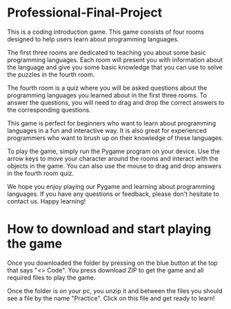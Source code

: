 # Professional-Final-Project
This is a coding introduction game.
This game consists of four rooms designed to help users learn about programming languages.

The first three rooms are dedicated to teaching you about some basic programming languages. Each room will present you with information about the language and give you some basic knowledge that you can use to solve the puzzles in the fourth room.

The fourth room is a quiz where you will be asked questions about the programming languages you learned about in the first three rooms. To answer the questions, you will need to drag and drop the correct answers to the corresponding questions.

This game is perfect for beginners who want to learn about programming languages in a fun and interactive way. It is also great for experienced programmers who want to brush up on their knowledge of these languages.

To play the game, simply run the Pygame program on your device. Use the arrow keys to move your character around the rooms and interact with the objects in the game. You can also use the mouse to drag and drop answers in the fourth room quiz.

We hope you enjoy playing our Pygame and learning about programming languages. If you have any questions or feedback, please don't hesitate to contact us. Happy learning!


# How to download and start playing the game

Once you downloaded the folder by pressing on the blue button at the top that says "<> Code".
You press download ZIP to get the game and all required files to play the game.

Once the folder is on your pc, you unzip it and between the files you should see a file by the name "Practice".
Click on this file and get ready to learn!
